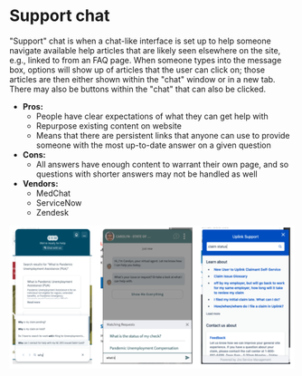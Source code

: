 # Support chat

"Support" chat is when a chat-like interface is set up to help someone navigate available help articles that are likely seen elsewhere on the site, e.g., linked to from an FAQ page. When someone types into the message box, options will show up of articles that the user can click on; those articles are then either shown within the "chat" window or in a new tab. There may also be buttons within the "chat" that can also be clicked. 

* **Pros:**
  * People have clear expectations of what they can get help with
  * Repurpose existing content on website
  * Means that there are persistent links that anyone can use to provide someone with the most up-to-date answer on a given question
* **Cons:**
  * All answers have enough content to warrant their own page, and so questions with shorter answers may not be handled as well
* **Vendors:**
  * MedChat
  * ServiceNow
  * Zendesk

![Left to right: Screenshots of support chat from North Carolina, Delaware, and Indiana](<../../../.gitbook/assets/Screen Shot 2020-12-22 at 8.58.11 AM.png>)

##
